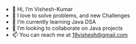 - 👋 Hi, I’m Vishesh-Kumar
- 👀 I love to solve problems, and new Challenges
- 🌱 I’m currently learning Java DSA
- 💞️ I’m looking to collaborate on Java projects
- 📫 You can reach me at 19vishesh@gmail.com

<!---
19vishesh/19vishesh is a ✨ special ✨ repository because its `README.md` (this file) appears on your GitHub profile.
You can click the Preview link to take a look at your changes.
--->

